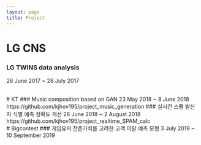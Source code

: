 ```yaml
---
layout: page
title: Project
---
```


# LG CNS
### LG TWINS data analysis
26 June 2017 ~ 28 July 2017

<br>
# KT
### Music composition based on GAN
23 May 2018 ~ 8 June 2018  
https://github.com/kjhov195/project_music_generation
### 실시간 스팸 발신자 식별 예측 정확도 개선
26 June 2018 ~ 2 August 2018  
https://github.com/kjhov195/project_realtime_SPAM_calc

<br>
# Bigcontest
### 게임유저 잔존가치를 고려한 고객 이탈 예측 모형
3 July 2019 ~ 10 September 2019
